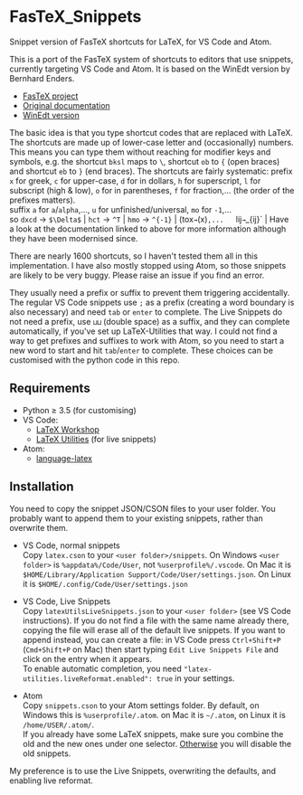 # FasTeX_Snippets
Snippet version of FasTeX shortcuts for LaTeX, for VS Code and Atom.

This is a port of the FasTeX system of shortcuts to editors that use snippets, 
currently targeting VS Code and Atom.
It is based on the WinEdt version by Bernhard Enders.

- [FasTeX project](http://www.cds.caltech.edu/~fastex/fastex.html)
- [Original documentation](http://www.cds.caltech.edu/~fastex/fastex_docs.html)
- [WinEdt version](http://www.winedt.org/macros/latex/FasTeX.html)

The basic idea is that you type shortcut codes that are replaced with LaTeX.
The shortcuts are made up of lower-case letter and (occasionally) numbers.
This means you can type them without reaching for modifier keys and symbols, 
e.g. the shortcut `bksl` maps to `\`, shortcut `ob` to `{` (open braces) and shortcut `eb` to `}` (end braces).
The shortcuts are fairly systematic: prefix `x` for greek, 
`c` for upper-case, `d` for in dollars,
`h` for superscript, `l` for subscript (high & low), 
`o` for in parentheses, `f` for fraction,...
(the order of the prefixes matters).  
suffix `a` for `a`/`alpha`,..., `u` for unfinished/universal, `mo` for `-1`,...  
so `dxcd` → `$\Delta$` | 
`hct` → `^T` |
`hmo` → `^{-1}` |
(tox` → `(x)`,...  
`lij` → `_{ij}` |
Have a look at the documentation linked to above for more information 
although they have been modernised since.

There are nearly 1600 shortcuts, so I haven't tested them all in this implementation.
I have also mostly stopped using Atom, so those snippets are likely to be very buggy.
Please raise an issue if you find an error.

They usually need a prefix or suffix to prevent them triggering accidentally.
The regular VS Code snippets use `;` as a prefix (creating a word boundary is also necessary) and need `tab` or `enter` to complete.
The Live Snippets do not need a prefix, use `⊔⊔` (double space) as a suffix, and they can complete automatically, if you've set up LaTeX-Utilities that way.
I could not find a way to get prefixes and suffixes to work with Atom, so you need to start a new word to start and hit `tab`/`enter` to complete.
These choices can be customised with the python code in this repo.

## Requirements

- Python ≥ 3.5 (for customising)
- VS Code:
  - [LaTeX Workshop](https://marketplace.visualstudio.com/items?itemName=James-Yu.latex-workshop)
  - [LaTeX Utilities](https://marketplace.visualstudio.com/items?itemName=tecosaur.latex-utilities) (for live snippets)
- Atom:
  - [language-latex](https://atom.io/packages/language-latex)

## Installation

You need to copy the snippet JSON/CSON files to your user folder.
You probably want to append them to your existing snippets, rather than overwrite them.

- VS Code, normal snippets  
Copy `latex.cson` to your `<user folder>/snippets`.
On Windows `<user folder>` is `%appdata%/Code/User`, not `%userprofile%/.vscode`.
On Mac it is `$HOME/Library/Application Support/Code/User/settings.json`.
On Linux it is `$HOME/.config/Code/User/settings.json`

- VS Code, Live Snippets  
Copy `latexUtilsLiveSnippets.json` to your `<user folder>` (see VS Code instructions).
If you do not find a file with the same name already there, copying the file will erase all of the default live snippets.
If you want to append instead, you can create a file: in VS Code press `Ctrl+Shift+P` (`Cmd+Shift+P` on Mac) then start typing `Edit Live Snippets File` and click on the entry when it appears.  
To enable automatic completion, you need `"latex-utilities.liveReformat.enabled": true` in your settings.

- Atom  
Copy `snippets.cson` to your Atom settings folder.
By default, on Windows this is `%userprofile/.atom`. 
on Mac it is `~/.atom`,
on Linux it is `/home/USER/.atom/`.  
If you already have some LaTeX snippets, make sure you combine the old and the new ones under one selector.
[Otherwise](https://flight-manual.atom.io/using-atom/sections/basic-customization/) you will disable the old snippets.

My preference is to use the Live Snippets, overwriting the defaults, and enabling live reformat.
